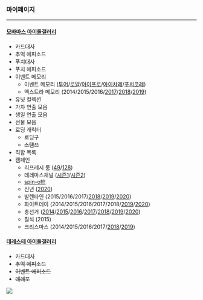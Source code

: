### 마이페이지
------------
#### [모바마스 아이돌갤러리](https://crow88.github.io/lab/)
- 카드대사
- 추억 에피소드
- 푸치대사
- 푸치 에피소드
- 이벤트 메모리
  - 이벤트 메모리 ([투어](https://crow88.github.io/lab/12008305/memory/detail/512/10030/)/[로얄](https://crow88.github.io/lab/12008305/memory/detail/815/10070/)/[아이프로](https://crow88.github.io/lab/12008305/memory/detail/1706/10020/)/[아이챠레](https://crow88.github.io/lab/12008305/memory/detail/1215/10090/)/[푸치코레](https://crow88.github.io/lab/12008305/memory/detail/1416/10100/))
  - 엑스트라 메모리 (2014/2015/2016/[2017](https://crow88.github.io/lab/12008305/memory/memorial/1712/normal/)/[2018](https://crow88.github.io/lab/12008305/memory/memorial/1716/normal/)/[2019](https://crow88.github.io/lab/12008305/memory/memorial/1723/))
- 유닛 컬렉션
- 가챠 연출 모음
- 생일 연출 모음
- 선물 모음
- 로딩 캐릭터
  - 로딩구
  - ~~스탬프~~
- 직함 목록
- 캠페인
  - 리프레시 룸 ([49](https://crow88.github.io/lab/12008305/refresh_room/detail/49/)/[128](https://crow88.github.io/lab/12008305/refresh_room/detail/128/))
  - 데레마스채널 ([시즌1](https://crow88.github.io/lab/12008305/radio/archive/season1/8/)/[시즌2](https://crow88.github.io/lab/12008305/radio/archive/season2/16/))
  - [spin-off!](https://crow88.github.io/lab/12008305/campaigns/spinoff/)
  - 신년 ([2020](https://crow88.github.io/lab/12008305/campaigns/new_year/2020/))
  - 발렌타인 (2015/2016/2017/[2018](https://crow88.github.io/lab/12008305/campaigns/valentine_present/2018/)/[2019](https://crow88.github.io/lab/12008305/campaigns/valentine_present/2019/)/[2020](https://crow88.github.io/lab/12008305/campaigns/valentine_present/2020/))
  - 화이트데이 (2014/2015/2016/2017/2018/[2019](https://crow88.github.io/lab/12008305/campaigns/whiteday_present/2019/)/[2020](https://crow88.github.io/lab/12008305/campaigns/whiteday_present/2020/))
  - 총선거 ([2014](https://crow88.github.io/lab/12008305/campaigns/vote/2014/)/[2015](https://crow88.github.io/lab/12008305/campaigns/vote/2015/)/[2016](https://crow88.github.io/lab/12008305/campaigns/vote/2016/)/[2017](https://crow88.github.io/lab/12008305/campaigns/vote/2017/)/[2018](https://crow88.github.io/lab/12008305/campaigns/vote/2018/)/[2019](https://crow88.github.io/lab/12008305/campaigns/vote/2019/)/[2020](https://crow88.github.io/lab/12008305/campaigns/vote/2020/))
  - 칠석 (2015)
  - 크리스마스 (2014/2015/2016/2017/[2018](https://crow88.github.io/lab/12008305/campaigns/xmas/2018/1/)/[2019](https://crow88.github.io/lab/12008305/campaigns/xmas/2019/))


#### [데레스테 아이돌갤러리](https://crow88.github.io/sil/)
- 카드대사
- ~~추억 에피소드~~
- ~~이벤트 에피소드~~
- ~~데레포~~

![](https://crow88.github.io/lab/12008305/image_sp/campaign/valentine/2018/idol/26.png)
